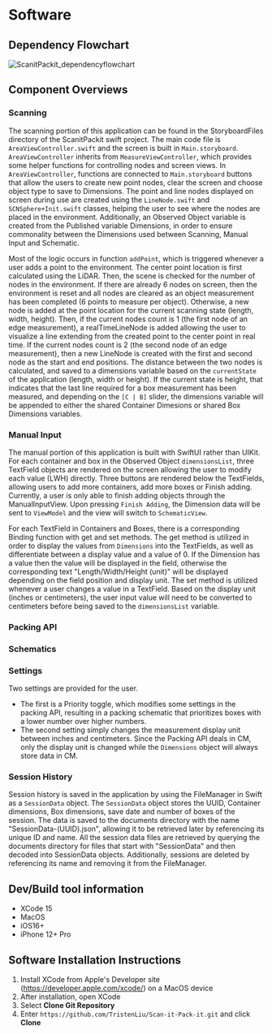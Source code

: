 # Software

## Dependency Flowchart
![ScanitPackit_dependencyflowchart](https://github.com/TristenLiu/Scan-it-Pack-it/assets/98703889/64236452-ebae-455b-8860-8fad649f27d1)

## Component Overviews
### Scanning
The scanning portion of this application can be found in the StoryboardFiles directory of the ScanitPackit swift project. The main code file is `AreaViewController.swift` and the screen is built in `Main.storyboard`. `AreaViewController` inherits from `MeasureViewController`, which provides some helper functions for controlling nodes and screen views. In `AreaViewController`, functions are connected to `Main.storyboard` buttons that allow the users to create new point nodes, clear the screen and choose object type to save to Dimensions. The point and line nodes displayed on screen during use are created using the `LineNode.swift` and `SCNSphere+Init.swift` classes, helping the user to see where the nodes are placed in the environment. Additionally, an Observed Object variable is created from the Published variable Dimensions, in order to ensure commonality between the Dimensions used between Scanning, Manual Input and Schematic.

Most of the logic occurs in function `addPoint`, which is triggered whenever a user adds a point to the environment. The center point location is first calculated using the LiDAR. Then, the scene is checked for the number of nodes in the environment. If there are already 6 nodes on screen, then the environment is reset and all nodes are cleared as an object measurement has been completed (6 points to measure per object). Otherwise, a new node is added at the point location for the current scanning state (length, width, height). Then, if the current nodes count is 1 (the first node of an edge measurement), a realTimeLineNode is added allowing the user to visualize a line extending from the created point to the center point in real time. If the current nodes count is 2 (the second node of an edge measurement), then a new LineNode is created with the first and second node as the start and end positions. The distance between the two nodes is calculated, and saved to a dimensions variable based on the `currentState` of the application (length, width or height). If the current state is height, that indicates that the last line required for a box measurement has been measured, and depending on the `[C | B]` slider, the dimensions variable will be appended to either the shared Container Dimesions or shared Box Dimensions variables. 

### Manual Input
The manual portion of this application is built with SwiftUI rather than UIKit. For each container and box in the Observed Object `dimensionsList`, three TextField objects are rendered on the screen allowing the user to modify each value (LWH) directly. Three buttons are rendered below the TextFields, allowing users to add more containers, add more boxes or Finish adding. Currently, a user is only able to finish adding objects through the ManualInputView. Upon pressing `Finish Adding`, the Dimension data will be sent to `ViewModel` and the view will switch to `SchematicView`.

For each TextField in Containers and Boxes, there is a corresponding Binding function with get and set methods. The get method is utilized in order to display the values from `Dimensions` into the TextFields, as well as differentiate between a display value and a value of 0. If the Dimension has a value then the value will be displayed in the field, otherwise the corresponding text "Length/Width/Height (unit)" will be displayed depending on the field position and display unit. The set method is utilized whenever a user changes a value in a TextField. Based on the display unit (inches or centimeters), the user input value will need to be converted to centimeters before being saved to the `dimensionsList` variable. 

### Packing API

### Schematics

### Settings
Two settings are provided for the user. 
  * The first is a Priority toggle, which modifies some settings in the packing API, resulting in a packing schematic that prioritizes boxes with a lower number over higher numbers. 
  * The second setting simply changes the measurement display unit between inches and centimeters. Since the Packing API deals in CM, only the display unit is changed while the `Dimensions` object will always store data in CM.

### Session History
Session history is saved in the application by using the FileManager in Swift as a `SessionData` object. The `SessionData` object stores the UUID, Container dimensions, Box dimensions, save date and number of boxes of the session. The data is saved to the documents directory with the name "SessionData-\(UUID).json", allowing it to be retrieved later by referencing its unique ID and name. All the session data files are retrieved by querying the documents directory for files that start with "SessionData" and then decoded into SessionData objects. Additionally, sessions are deleted by referencing its name and removing it from the FileManager. 

## Dev/Build tool information
  * XCode 15
  * MacOS
  * iOS16+
  * iPhone 12+ Pro

## Software Installation Instructions
1) Install XCode from Apple's Developer site (https://developer.apple.com/xcode/) on a MacOS device
2) After installation, open XCode
3) Select **Clone Git Repository**
4) Enter `https://github.com/TristenLiu/Scan-it-Pack-it.git` and click **Clone**
